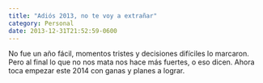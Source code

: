 ```yaml
---
title: "Adiós 2013, no te voy a extrañar"
category: Personal
date: 2013-12-31T21:52:59-0600
---
```


No fue un año fácil, momentos tristes y decisiones difíciles lo marcaron. Pero al final lo que no nos mata nos hace más fuertes, o eso dicen. Ahora toca empezar este 2014 con ganas y planes a lograr.